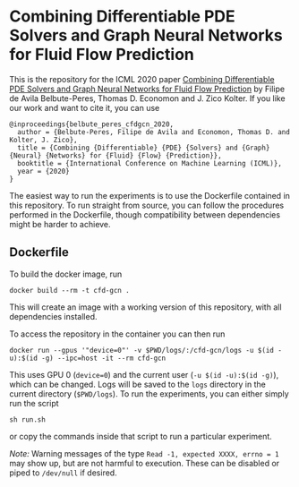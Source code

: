 # Combining Differentiable PDE Solvers and Graph Neural Networks for Fluid Flow Prediction


This is the repository for the ICML 2020 paper [Combining Differentiable PDE Solvers and Graph Neural Networks for Fluid Flow Prediction](https://arxiv.org/abs/2007.04439) by Filipe de Avila Belbute-Peres, Thomas D. Economon and J. Zico Kolter. If you like our work and want to cite it, you can use
```
@inproceedings{belbute_peres_cfdgcn_2020,
  author = {Belbute-Peres, Filipe de Avila and Economon, Thomas D. and Kolter, J. Zico},
  title = {Combining {Differentiable} {PDE} {Solvers} and {Graph} {Neural} {Networks} for {Fluid} {Flow} {Prediction}},
  booktitle = {International Conference on Machine Learning (ICML)},
  year = {2020}
}
```

The easiest way to run the experiments is to use the Dockerfile contained in this repository. To run straight from source, you can follow the procedures performed in the Dockerfile, though compatibility between dependencies might be harder to achieve.

## Dockerfile

To build the docker image, run
```
docker build --rm -t cfd-gcn .
```
This will create an image with a working version of this repository, with all dependencies installed.

To access the repository in the container you can then run
```
docker run --gpus '"device=0"' -v $PWD/logs/:/cfd-gcn/logs -u $(id -u):$(id -g) --ipc=host -it --rm cfd-gcn
```
This uses GPU 0 (`device=0`) and the current user (`-u $(id -u):$(id -g)`), which can be changed. 
Logs will be saved to the `logs` directory in the current directory (`$PWD/logs`).
To run the experiments, you can either simply run the script
```
sh run.sh
```
or copy the commands inside that script to run a particular experiment.

*Note:* Warning messages of the type `Read -1, expected XXXX, errno = 1` may show up, but are not harmful to execution. 
These can be disabled or piped to `/dev/null` if desired. 
